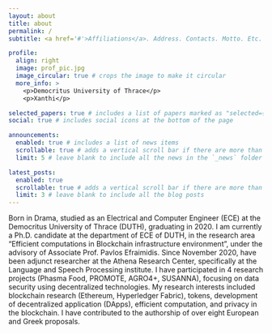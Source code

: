 ```yaml
---
layout: about
title: about
permalink: /
subtitle: <a href='#'>Affiliations</a>. Address. Contacts. Motto. Etc.

profile:
  align: right
  image: prof_pic.jpg
  image_circular: true # crops the image to make it circular
  more_info: >
    <p>Democritus University of Thrace</p>
    <p>Xanthi</p>

selected_papers: true # includes a list of papers marked as "selected={true}"
social: true # includes social icons at the bottom of the page

announcements:
  enabled: true # includes a list of news items
  scrollable: true # adds a vertical scroll bar if there are more than 3 news items
  limit: 5 # leave blank to include all the news in the `_news` folder

latest_posts:
  enabled: true
  scrollable: true # adds a vertical scroll bar if there are more than 3 new posts items
  limit: 3 # leave blank to include all the blog posts
---
```


Born in Drama, studied as an Electrical and Computer Engineer (ECE) at the Democritus University of Thrace (DUTH), graduating in 2020. I am currently a Ph.D. candidate at the department of ECE of DUTH, in the research area “Efficient computations in Blockchain infrastructure environment”, under the advisory of Associate Prof. Pavlos Efraimidis. Since November 2020, have been adjunct researcher at the Athena Research Center, specifically at the Language and Speech Processing institute. I have participated in 4 research projects (Phasma Food, PROMOTE, AGRO4+, SUSANNA), focusing on data security using decentralized technologies. My research interests included blockchain research (Ethereum, Hyperledger Fabric), tokens, development of decentralized application (DApps), efficient computation, and privacy in the blockchain. I have contributed to the authorship of over eight European and Greek proposals.

